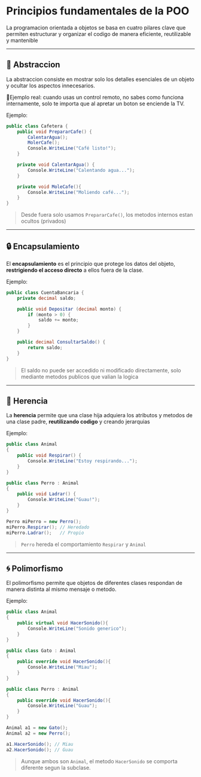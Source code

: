 # Principios fundamentales de la POO

La programacion orientada a objetos se basa en cuatro pilares clave que permiten estructurar y organizar el codigo de manera eficiente, reutilizable y mantenible

---

## 🧽 Abstraccion

La abstraccion consiste en mostrar solo los detalles esenciales de un objeto y ocultar los aspectos innecesarios.

🔹Ejemplo real: cuando usas un control remoto, no sabes como funciona internamente, solo te importa que al apretar un boton se enciende la TV.

Ejemplo:

```csharp
public class Cafetera {
    public void PrepararCafe() {
        CalentarAgua();
        MolerCafe();
        Console.WriteLine("Café listo!");
    }

    private void CalentarAgua() {
        Console.WriteLine("Calentando agua...");
    }

    private void MoleCafe(){
        Console.WriteLine("Moliendo café...");
    }
}
```

> Desde fuera solo usamos `PrepararCafe()`, los metodos internos estan ocultos (privados)

---

## 🔒 Encapsulamiento

El **encapsulamiento** es el principio que protege los datos del objeto, **restrigiendo el acceso directo** a ellos fuera de la clase.

Ejemplo:

```csharp
public class CuentaBancaria {
    private decimal saldo;

    public void Depositar (decimal monto) {
        if (monto > 0) {
            saldo += monto;
        }
    }

    public decimal ConsultarSaldo() {
        return saldo;
    }
}
```

> El saldo no puede ser accedido ni modificado directamente, solo mediante metodos publicos que valian la logica

---

## 🧬 Herencia

La **herencia** permite que una clase hija adquiera los atributos y metodos de una clase padre, **reutilizando codigo** y creando jerarquias

Ejemplo:

```csharp
public class Animal 
{
    public void Respirar() {
        Console.WriteLine("Estoy respirando...");
    }
}

public class Perro : Animal
{
    public void Ladrar() {
        Console.WriteLine("Guau!");
    }
}
```

```csharp
Perro miPerro = new Perro();
miPerro.Respirar(); // Heredado
miPerro.Ladrar();   // Propio
```

> `Perro` hereda el comportamiento `Respirar` y `Animal`

---

## 🌀 Polimorfismo

El polimorfismo permite que objetos de diferentes clases respondan de manera distinta al mismo mensaje o metodo.

Ejemplo:

```csharp
public class Animal
{
    public virtual void HacerSonido(){
        Console.WriteLine("Sonido generico");
    }
}

public class Gato : Animal
{
    public override void HacerSonido(){
        Console.WriteLine("Miau");
    }
}

public class Perro : Animal
{
    public override void HacerSonido(){
        Console.WriteLine("Guau");
    }
}
```

```csharp
Animal a1 = new Gato();
Animal a2 = new Perro();

a1.HacerSonido(); // Miau
a2.HacerSonido(); // Guau
```

> Aunque ambos son `Animal`, el metodo `HacerSonido` se comporta diferente segun la subclase.

<!-- 
✏️ Ejercicios propuestos
Ejercicio 1 – Abstracción
Crear una clase Microondas con un método público Calentar() y métodos privados GirarPlato() y ActivarMagnetron().

Ejercicio 2 – Encapsulamiento
Crear una clase TarjetaDeCredito con un atributo saldoDisponible privado y métodos públicos Gastar(monto) y VerSaldo().

Ejercicio 3 – Herencia
Crear una clase base Vehiculo con un método Encender(). Luego, crear una clase Auto que herede de Vehiculo y tenga un método TocarBocina().

Ejercicio 4 – Polimorfismo
Crear una clase base Instrumento con un método Tocar(). Crear al menos dos clases hijas (Guitarra, Bateria) que sobrescriban ese método.

✅ Notas clave
🔒 Encapsulamiento: protege los datos y controla el acceso.

🧽 Abstracción: oculta la complejidad interna.

🔄 Herencia: reutiliza código de clases base.

🌀 Polimorfismo: permite múltiples comportamientos con el mismo método.
 -->
